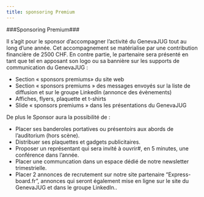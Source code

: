 ```yaml
---
title: sponsoring Premium
---
```


###Sponsoring Premium###

Il s’agit pour le sponsor d’accompagner l’activité du GenevaJUG tout au long d’une année. Cet accompagnement se
matérialise par une contribution financière de 2500 CHF. En contre partie, le partenaire sera présenté en tant
que tel en apposant son logo ou sa bannière sur les supports de communication du GenevaJUG :
* Section « sponsors premiums» du site web
* Section « sponsors premiums » des messages envoyés sur la liste de diffusion et sur le groupe LinkedIn (annonce des évènements)
* Affiches, flyers, plaquette et t-shirts
* Slide « sponsors premiums » dans les présentations du GenevaJUG

De plus le Sponsor aura la possibilité de :
* Placer ses banderoles portatives ou présentoirs aux abords de  l’auditorium (hors scène).
* Distribuer ses plaquettes et gadgets publicitaires.
* Proposer un représentant qui sera invité à ouvrir#, en 5 minutes, une conférence dans l’année.
* Placer une communcation dans un espace dédié de notre newsletter trimestrielle.
* Placer 2 annonces de recrutement sur notre site partenaire “Express-board.fr”, annonces qui seront également mise en ligne sur le site du GenevaJUG et dans le groupe LinkedIn..
